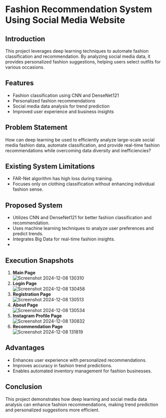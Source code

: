 # Fashion Recommendation System Using Social Media Website

## Introduction
This project leverages deep learning techniques to automate fashion classification and recommendation. By analyzing social media data, it provides personalized fashion suggestions, helping users select outfits for various occasions.

## Features
- Fashion classification using CNN and DenseNet121
- Personalized fashion recommendations
- Social media data analysis for trend prediction
- Improved user experience and business insights

## Problem Statement
How can deep learning be used to efficiently analyze large-scale social media fashion data, automate classification, and provide real-time fashion recommendations while overcoming data diversity and inefficiencies?

## Existing System Limitations
- FAR-Net algorithm has high loss during training.
- Focuses only on clothing classification without enhancing individual fashion sense.

## Proposed System
- Utilizes CNN and DenseNet121 for better fashion classification and recommendation.
- Uses machine learning techniques to analyze user preferences and predict trends.
- Integrates Big Data for real-time fashion insights.
- 
## Execution Snapshots
1. **Main Page**  
  ![Screenshot 2024-12-08 130310](https://github.com/user-attachments/assets/ccbc907d-685a-4598-af8a-f9683f3da331)
2. **Login Page**  
   ![Screenshot 2024-12-08 130458](https://github.com/user-attachments/assets/5197a0f1-19c3-4d03-8b2f-9dff82ace819)
3. **Registration Page**  
  ![Screenshot 2024-12-08 130513](https://github.com/user-attachments/assets/c5048aa8-22a0-4628-abbf-4ebed99d56d2)
4. **About Page**  
   ![Screenshot 2024-12-08 130534](https://github.com/user-attachments/assets/b2c86fd6-c8ff-4d57-9adf-2d7742fdc97d)
5. **Instagram Profile Page**  
   ![Screenshot 2024-12-08 130832](https://github.com/user-attachments/assets/9cc135bc-7b92-4fa0-94d3-ee0f209acf89)
6. **Recommendation Page**  
  ![Screenshot 2024-12-08 131819](https://github.com/user-attachments/assets/95f69d0f-0327-46f0-a4e4-3e96389aea73)

## Advantages
- Enhances user experience with personalized recommendations.
- Improves accuracy in fashion trend predictions.
- Enables automated inventory management for fashion businesses.

## Conclusion
This project demonstrates how deep learning and social media data analysis can enhance fashion recommendations, making trend prediction and personalized suggestions more efficient.


